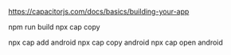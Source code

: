 https://capacitorjs.com/docs/basics/building-your-app

npm run build
npx cap copy

npx cap add android
npx cap copy android
npx cap open android

